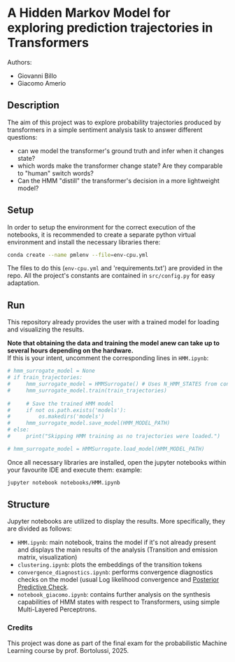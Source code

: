 # A Hidden Markov Model for exploring prediction trajectories in Transformers
Authors:
- Giovanni Billo
- Giacomo Amerio

## Description
The aim of this project was to explore probability trajectories produced by transformers in a simple sentiment analysis task to answer different questions:
- can we model the transformer's ground truth and infer when it changes state?
- which words make the transformer change state? Are they comparable to "human" switch words?
- Can the HMM "distill" the transformer's decision in a more lightweight model?

## Setup
In order to setup the environment for the correct execution of the notebooks, it is recommended to create a separate python virtual environment and install the necessary libraries there:
```bash
conda create --name pmlenv --file=env-cpu.yml
```
The files to do this (`env-cpu.yml` and 'requirements.txt') are provided in the repo.
All the project's constants are contained in `src/config.py` for easy adaptation.  

## Run 
This repository already provides the user with a trained model for loading and visualizing the results.

**Note that obtaining the data and training the model anew can take up to several hours depending on the hardware.**  
If this is your intent, uncomment the corresponding lines in `HMM.ipynb`:
```python
# hmm_surrogate_model = None
# if train_trajectories:
#     hmm_surrogate_model = HMMSurrogate() # Uses N_HMM_STATES from config
#     hmm_surrogate_model.train(train_trajectories)
    
#     # Save the trained HMM model
#     if not os.path.exists('models'):
#         os.makedirs('models')
#     hmm_surrogate_model.save_model(HMM_MODEL_PATH)
# else:
#     print("Skipping HMM training as no trajectories were loaded.")

# hmm_surrogate_model = HMMSurrogate.load_model(HMM_MODEL_PATH)
```

Once all necessary libraries are installed, open the jupyter notebooks within your favourite IDE and execute them:
example:
```bash
jupyter notebook notebooks/HMM.ipynb
```
## Structure
Jupyter notebooks are utilized to display the results. More specifically, they are divided as follows:
- `HMM.ipynb`: main notebook, trains the model if it's not already present and displays the main results of the analysis (Transition and emission matrix, visualization)
- `clustering.ipynb`: plots the embeddings of the transition tokens
- `convergence_diagnostics.ipynb`: performs convergence diagnostics checks on the model (usual Log likelihood convergence and [Posterior Predictive Check](https://cran.r-project.org/web/packages/LaplacesDemon/vignettes/BayesianInference.pdf). 
- `notebook_giacomo.ipynb`: contains further analysis on the synthesis capabilities of HMM states with respect to Transformers, using simple Multi-Layered Perceptrons.

### Credits
This project was done as part of the final exam for the probabilistic Machine Learning course by prof. Bortolussi, 2025.
